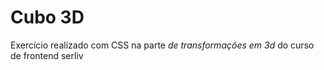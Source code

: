 # Cubo 3D

Exercício realizado com CSS na parte *de transformações em 3d* do curso de frontend serliv
